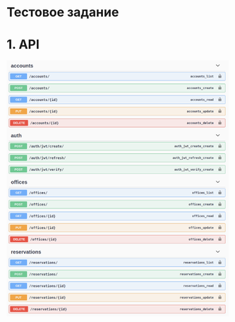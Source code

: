 <h1>Тестовое задание</h1>


<h1>1. API </h1>
<img src="https://github.com/StepanGavrilov/RentYourWorkspace1-API/blob/master/swagger.png">


